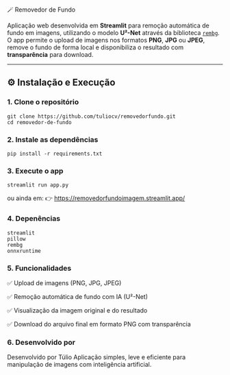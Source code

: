  🪄 Removedor de Fundo

Aplicação web desenvolvida em **Streamlit** para remoção automática de fundo em imagens, utilizando o modelo **U²-Net** através da biblioteca [`rembg`](https://github.com/danielgatis/rembg).  
O app permite o upload de imagens nos formatos **PNG**, **JPG** ou **JPEG**, remove o fundo de forma local e disponibiliza o resultado com **transparência** para download.

---

## ⚙️ Instalação e Execução

### 1. Clone o repositório
```
git clone https://github.com/tuliocv/removedorfundo.git
cd removedor-de-fundo
```

### 2. Instale as dependências
```
pip install -r requirements.txt
```
### 3. Execute o app
```
streamlit run app.py
```
ou ainda em:
👉 https://removedorfundoimagem.streamlit.app/

### 4. Depenências
```
streamlit
pillow
rembg
onnxruntime
```

### 5. Funcionalidades
✅ Upload de imagens (PNG, JPG, JPEG)

✅ Remoção automática de fundo com IA (U²-Net)

✅ Visualização da imagem original e do resultado

✅ Download do arquivo final em formato PNG com transparência

### 6. Desenvolvido por
Desenvolvido por Túlio
Aplicação simples, leve e eficiente para manipulação de imagens com inteligência artificial.
